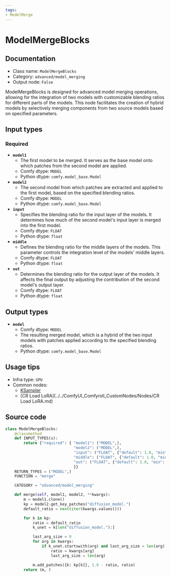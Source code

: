 ```yaml
---
tags:
- ModelMerge
---
```


# ModelMergeBlocks
## Documentation
- Class name: `ModelMergeBlocks`
- Category: `advanced/model_merging`
- Output node: `False`

ModelMergeBlocks is designed for advanced model merging operations, allowing for the integration of two models with customizable blending ratios for different parts of the models. This node facilitates the creation of hybrid models by selectively merging components from two source models based on specified parameters.
## Input types
### Required
- **`model1`**
    - The first model to be merged. It serves as the base model onto which patches from the second model are applied.
    - Comfy dtype: `MODEL`
    - Python dtype: `comfy.model_base.Model`
- **`model2`**
    - The second model from which patches are extracted and applied to the first model, based on the specified blending ratios.
    - Comfy dtype: `MODEL`
    - Python dtype: `comfy.model_base.Model`
- **`input`**
    - Specifies the blending ratio for the input layer of the models. It determines how much of the second model's input layer is merged into the first model.
    - Comfy dtype: `FLOAT`
    - Python dtype: `float`
- **`middle`**
    - Defines the blending ratio for the middle layers of the models. This parameter controls the integration level of the models' middle layers.
    - Comfy dtype: `FLOAT`
    - Python dtype: `float`
- **`out`**
    - Determines the blending ratio for the output layer of the models. It affects the final output by adjusting the contribution of the second model's output layer.
    - Comfy dtype: `FLOAT`
    - Python dtype: `float`
## Output types
- **`model`**
    - Comfy dtype: `MODEL`
    - The resulting merged model, which is a hybrid of the two input models with patches applied according to the specified blending ratios.
    - Python dtype: `comfy.model_base.Model`
## Usage tips
- Infra type: `GPU`
- Common nodes:
    - [KSampler](../../Comfy/Nodes/KSampler.md)
    - [CR Load LoRA](../../ComfyUI_Comfyroll_CustomNodes/Nodes/CR Load LoRA.md)



## Source code
```python
class ModelMergeBlocks:
    @classmethod
    def INPUT_TYPES(s):
        return {"required": { "model1": ("MODEL",),
                              "model2": ("MODEL",),
                              "input": ("FLOAT", {"default": 1.0, "min": 0.0, "max": 1.0, "step": 0.01}),
                              "middle": ("FLOAT", {"default": 1.0, "min": 0.0, "max": 1.0, "step": 0.01}),
                              "out": ("FLOAT", {"default": 1.0, "min": 0.0, "max": 1.0, "step": 0.01})
                              }}
    RETURN_TYPES = ("MODEL",)
    FUNCTION = "merge"

    CATEGORY = "advanced/model_merging"

    def merge(self, model1, model2, **kwargs):
        m = model1.clone()
        kp = model2.get_key_patches("diffusion_model.")
        default_ratio = next(iter(kwargs.values()))

        for k in kp:
            ratio = default_ratio
            k_unet = k[len("diffusion_model."):]

            last_arg_size = 0
            for arg in kwargs:
                if k_unet.startswith(arg) and last_arg_size < len(arg):
                    ratio = kwargs[arg]
                    last_arg_size = len(arg)

            m.add_patches({k: kp[k]}, 1.0 - ratio, ratio)
        return (m, )

```

